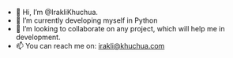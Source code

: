 - 👋 Hi, I’m @IrakliKhuchua.
- 🌱 I’m currently developing myself in Python
- 💞️ I’m looking to collaborate on any project, which will help me in development. 
- 📫 You can reach me on: irakli@khuchua.com
